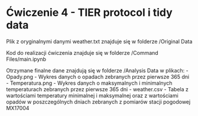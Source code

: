 # Ćwiczenie 4 - TIER protocol i tidy data

Plik z oryginalnymi danymi weather.txt znajduje się w folderze /Original Data

Kod do realizacji ćwiczenia znajduje się w folderze /Command Files/main.ipynb

Otrzymane finalne dane znajdują się w folderze /Analysis Data w plikach:
    - Opady.png - Wykres danych o opadach zebranych przez pierwsze 365 dni
    - Temperatura.png - Wykres danych o maksymalnych i minimalnych temperaturach zebranych przez pierwsze 365 dni
    - weather.csv - Tabela z wartościami temperatury minimalnej i maksymalnej oraz z wartościami opadów w poszczególnych dniach zebranych z pomiarów stacji pogodowej MX17004